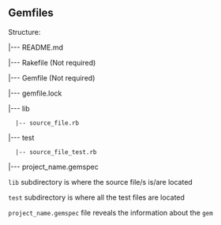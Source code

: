 ## Gemfiles

Structure:

|--- README.md

|--- Rakefile (Not required)

|--- Gemfile  (Not required)

|--- gemfile.lock

|--- lib

      |-- source_file.rb

|--- test

      |-- source_file_test.rb

|--- project_name.gemspec

`lib` subdirectory is where the source file/s is/are located

`test` subdirectory is where all the test files are located

`project_name.gemspec` file reveals the information about the `gem`
